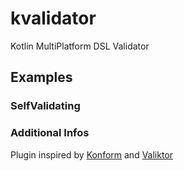 # kvalidator
Kotlin MultiPlatform DSL Validator


## Examples


### SelfValidating



### Additional Infos

Plugin inspired by [Konform][konform-github-project] and [Valiktor][valiktor-github-project]

[konform-github-project]:https://github.com/valiktor 
[valiktor-github-project]: https://github.com/konform-kt
